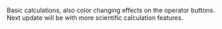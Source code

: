 Basic calculations, also color changing effects on the operator buttons.
Next update will be with more scientific calculation features.
